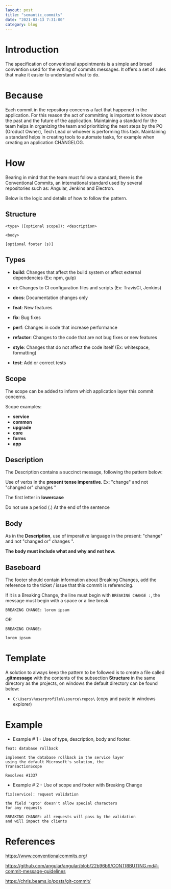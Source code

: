 ```yaml
---
layout: post
title: "semantic_commits"
date: "2021-03-13 7:31:00"
category: blog
---
```


# Introduction
The specification of conventional appointments is a simple and broad convention used for the writing of commits messages. It offers a set of rules that make it easier to understand what to do.


# Because
Each commit in the repository concerns a fact that happened in the application. For this reason the act of committing is important to know about the past and the future of the application. Maintaining a standard for the team helps in organizing the team and prioritizing the next steps by the PO (Oroduct Owner), Tech Lead or whoever is performing this task. Maintaining a standard helps in creating tools to automate tasks, for example when creating an application CHANGELOG.

# How
Bearing in mind that the team must follow a standard, there is the Conventional Commits, an international standard used by several repositories such as: Angular, Jenkins and Electron.

Below is the logic and details of how to follow the pattern.

## Structure

```
<type> ([optional scope]): <description>

<body>

[optional footer (s)]
```

## Types
* **build**: Changes that affect the build system or affect external dependencies (Ex: npm, gulp)

* **ci**: Changes to CI configuration files and scripts (Ex: TravisCI, Jenkins)

* **docs**: Documentation changes only

* **feat**: New features

* **fix**: Bug fixes

* **perf**: Changes in code that increase performance

* **refactor**: Changes to the code that are not bug fixes or new features

* **style**: Changes that do not affect the code itself (Ex: whitespace, formatting)

* **test**: Add or correct tests

## Scope
The scope can be added to inform which application layer this commit concerns.

Scope examples:

* **service**
* **common**
* **upgrade**
* **core**
* **forms**
* **app**

## Description
The Description contains a succinct message, following the pattern below:

Use of verbs in the **present tense imperative**. Ex: "change" and not "changed or" changes "

The first letter in **lowercase**

Do not use a period (.) At the end of the sentence

## Body
As in the **Description**, use of imperative language in the present: "change" and not "changed or" changes ".

**The body must include what and why and not how.**

## Baseboard
The footer should contain information about Breaking Changes, add the reference to the ticket / issue that this commit is referencing.

If it is a Breaking Change, the line must begin with ```BREAKING CHANGE :```, the message must begin with a space or a line break.

```
BREAKING CHANGE: lorem ipsum
```

OR

```
BREAKING CHANGE:

lorem ipsum
```

# Template
A solution to always keep the pattern to be followed is to create a file called **.gitmessage** with the contents of the subsection **Structure** in the same directory as the projects, on windows the default directory can be found below:

* ```C:\Users\%userprofile%\source\repos\``` (copy and paste in windows explorer)

# Example

* Example # 1 - Use of type, description, body and footer.

```
feat: database rollback

implement the database rollback in the service layer
using the default Microsoft's solution, the 
TransactionScope

Resolves #1337
```

* Example # 2 - Use of scope and footer with Breaking Change

```
fix(service): request validation 

the field 'xpto' doesn't allow special characters
for any requests

BREAKING CHANGE: all requests will pass by the validation 
and will impact the clients
```

# References

https://www.conventionalcommits.org/

https://github.com/angular/angular/blob/22b96b9/CONTRIBUTING.md#-commit-message-guidelines

https://chris.beams.io/posts/git-commit/